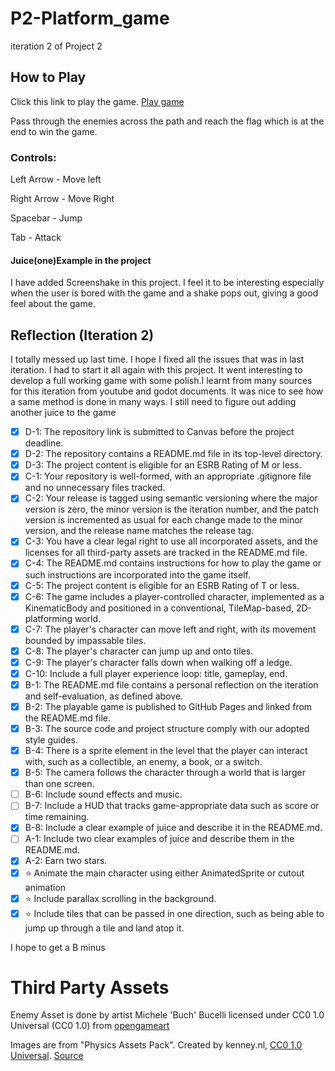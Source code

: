 # P2-Platform_game
iteration 2 of Project 2


## How to Play

Click this link to play the game. [Play game](https://bsu-cs315.github.io/P2-Platform_game/)

Pass through the enemies across the path and reach the flag which is at the end to win the game.

### Controls:

Left Arrow - Move left

Right Arrow - Move Right

Spacebar - Jump

Tab - Attack


#### Juice(one)Example in the project

I have added Screenshake in this project. I feel it to be interesting especially when the user is bored with the game and a shake pops out, giving a good
feel about the game. 

## Reflection (Iteration 2)

I totally messed up last time. I hope I fixed all the issues that was  in last iteration. I had to start it all again with this project.
It went interesting to develop a full working game with some polish.I learnt from many sources for this iteration from youtube and godot documents.
It was nice to see how a same method is done in many ways. I still need to figure out adding another juice to the game

- [x] D-1: The repository link is submitted to Canvas before the project deadline.
- [x] D-2: The repository contains a README.md file in its top-level directory.
- [x] D-3: The project content is eligible for an ESRB Rating of M or less.
- [x] C-1: Your repository is well-formed, with an appropriate .gitignore file and no unnecessary files tracked.
- [x] C-2: Your release is tagged using semantic versioning where the major version is zero, the minor version is the iteration number, and the patch version is incremented as usual for each change made to the minor version, and the release name matches the release tag.
- [x] C-3: You have a clear legal right to use all incorporated assets, and the licenses for all third-party assets are tracked in the README.md file.
- [x] C-4: The README.md contains instructions for how to play the game or such instructions are incorporated into the game itself.
- [x] C-5: The project content is eligible for an ESRB Rating of T or less.
- [x] C-6: The game includes a player-controlled character, implemented as a KinematicBody and positioned in a conventional, TileMap-based, 2D-platforming world.
- [x] C-7: The player's character can move left and right, with its movement bounded by impassable tiles.
- [x] C-8: The player's character can jump up and onto tiles.
- [x] C-9: The player's character falls down when walking off a ledge.
- [x] C-10: Include a full player experience loop: title, gameplay, end.
- [x] B-1: The README.md file contains a personal reflection on the iteration and self-evaluation, as defined above.
- [x] B-2: The playable game is published to GitHub Pages and linked from the README.md file.
- [x] B-3: The source code and project structure comply with our adopted style guides.
- [x] B-4: There is a sprite element in the level that the player can interact with, such as a collectible, an enemy, a book, or a switch.
- [x] B-5: The camera follows the character through a world that is larger than one screen.
- [ ]  B-6: Include sound effects and music.
- [ ] B-7: Include a HUD that tracks game-appropriate data such as score or time remaining.
- [x] B-8: Include a clear example of juice and describe it in the README.md.
- [ ] A-1: Include two clear examples of juice and describe them in the README.md.
- [x] A-2: Earn two stars.
- [x] ⭐ Animate the main character using either AnimatedSprite or cutout animation
- [x] ⭐ Include parallax scrolling in the background.
- [x] ⭐ Include tiles that can be passed in one direction, such as being able to jump up through a tile and land atop it.

I hope to get a B minus

# Third Party Assets

Enemy Asset is done by artist Michele 'Buch' Bucelli licensed under CC0 1.0 Universal (CC0 1.0) from [opengameart](https://opengameart.org/users/buch)

Images are from "Physics Assets Pack". Created by kenney.nl,
[CC0 1.0 Universal](https://creativecommons.org/publicdomain/zero/1.0/). [Source](https://www.kenney.nl/assets/physics-assets)



